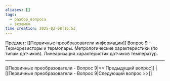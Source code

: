 ```yaml
---
aliases: []
tags:
  - разбор_вопроса
  - экзамен
time creation: 2025-03-08T16:53
---
```

Предмет: [[Первичные преобразователи информации]]
Вопрос 9 - Терморезисторы и термопары. Метрологические характеристики (по типам датчиков). Линеаризация характеристик датчиков температур.

---
[[Первичные преобразователи - Вопрос 9|<< Предыдущий вопрос]] | [[Первичные преобразователи - Вопрос 9|Следующий вопрос >>]]